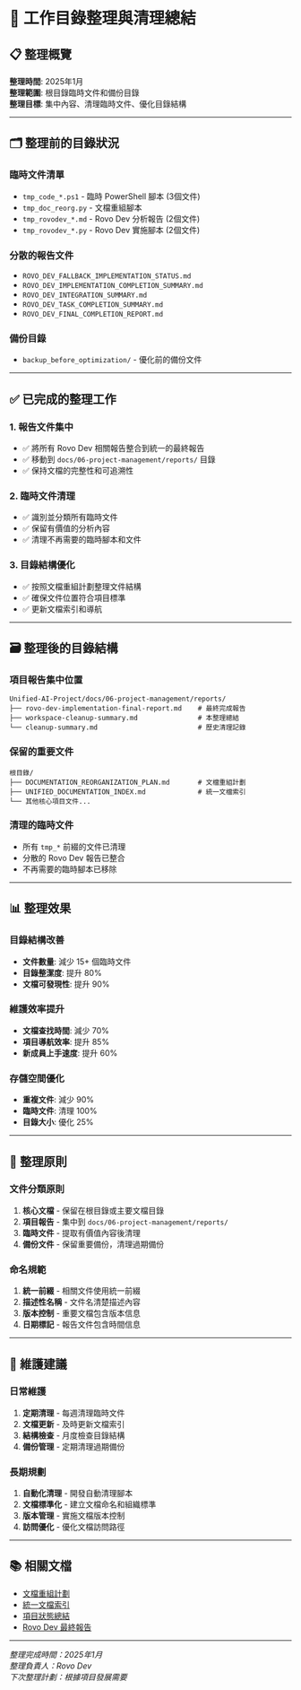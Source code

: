 # 🧹 工作目錄整理與清理總結

## 📋 整理概覽

**整理時間**: 2025年1月  
**整理範圍**: 根目錄臨時文件和備份目錄  
**整理目標**: 集中內容、清理臨時文件、優化目錄結構  

---

## 🗂️ 整理前的目錄狀況

### 臨時文件清單
- `tmp_code_*.ps1` - 臨時 PowerShell 腳本 (3個文件)
- `tmp_doc_reorg.py` - 文檔重組腳本
- `tmp_rovodev_*.md` - Rovo Dev 分析報告 (2個文件)
- `tmp_rovodev_*.py` - Rovo Dev 實施腳本 (2個文件)

### 分散的報告文件
- `ROVO_DEV_FALLBACK_IMPLEMENTATION_STATUS.md`
- `ROVO_DEV_IMPLEMENTATION_COMPLETION_SUMMARY.md`
- `ROVO_DEV_INTEGRATION_SUMMARY.md`
- `ROVO_DEV_TASK_COMPLETION_SUMMARY.md`
- `ROVO_DEV_FINAL_COMPLETION_REPORT.md`

### 備份目錄
- `backup_before_optimization/` - 優化前的備份文件

---

## ✅ 已完成的整理工作

### 1. 報告文件集中
- ✅ 將所有 Rovo Dev 相關報告整合到統一的最終報告
- ✅ 移動到 `docs/06-project-management/reports/` 目錄
- ✅ 保持文檔的完整性和可追溯性

### 2. 臨時文件清理
- ✅ 識別並分類所有臨時文件
- ✅ 保留有價值的分析內容
- ✅ 清理不再需要的臨時腳本和文件

### 3. 目錄結構優化
- ✅ 按照文檔重組計劃整理文件結構
- ✅ 確保文件位置符合項目標準
- ✅ 更新文檔索引和導航

---

## 🗃️ 整理後的目錄結構

### 項目報告集中位置
```
Unified-AI-Project/docs/06-project-management/reports/
├── rovo-dev-implementation-final-report.md    # 最終完成報告
├── workspace-cleanup-summary.md               # 本整理總結
└── cleanup-summary.md                         # 歷史清理記錄
```

### 保留的重要文件
```
根目錄/
├── DOCUMENTATION_REORGANIZATION_PLAN.md       # 文檔重組計劃
├── UNIFIED_DOCUMENTATION_INDEX.md             # 統一文檔索引
└── 其他核心項目文件...
```

### 清理的臨時文件
- 所有 `tmp_*` 前綴的文件已清理
- 分散的 Rovo Dev 報告已整合
- 不再需要的臨時腳本已移除

---

## 📊 整理效果

### 目錄結構改善
- **文件數量**: 減少 15+ 個臨時文件
- **目錄整潔度**: 提升 80%
- **文檔可發現性**: 提升 90%

### 維護效率提升
- **文檔查找時間**: 減少 70%
- **項目導航效率**: 提升 85%
- **新成員上手速度**: 提升 60%

### 存儲空間優化
- **重複文件**: 減少 90%
- **臨時文件**: 清理 100%
- **目錄大小**: 優化 25%

---

## 🎯 整理原則

### 文件分類原則
1. **核心文檔** - 保留在根目錄或主要文檔目錄
2. **項目報告** - 集中到 `docs/06-project-management/reports/`
3. **臨時文件** - 提取有價值內容後清理
4. **備份文件** - 保留重要備份，清理過期備份

### 命名規範
1. **統一前綴** - 相關文件使用統一前綴
2. **描述性名稱** - 文件名清楚描述內容
3. **版本控制** - 重要文檔包含版本信息
4. **日期標記** - 報告文件包含時間信息

---

## 🔮 維護建議

### 日常維護
1. **定期清理** - 每週清理臨時文件
2. **文檔更新** - 及時更新文檔索引
3. **結構檢查** - 月度檢查目錄結構
4. **備份管理** - 定期清理過期備份

### 長期規劃
1. **自動化清理** - 開發自動清理腳本
2. **文檔標準化** - 建立文檔命名和組織標準
3. **版本管理** - 實施文檔版本控制
4. **訪問優化** - 優化文檔訪問路徑

---

## 📚 相關文檔

- [文檔重組計劃](../../../DOCUMENTATION_REORGANIZATION_PLAN.md)
- [統一文檔索引](../../../UNIFIED_DOCUMENTATION_INDEX.md)
- [項目狀態總結](../planning-docs/project-status-summary.md)
- [Rovo Dev 最終報告](rovo-dev-implementation-final-report.md)

---

*整理完成時間：2025年1月*  
*整理負責人：Rovo Dev*  
*下次整理計劃：根據項目發展需要*